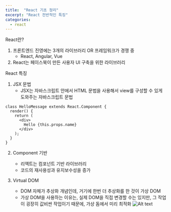 ```yaml
---
title:  "React 기초 정리"
excerpt: "React 전반적인 특징"
categories:
  - react
---
```

React란?
1. 프론트엔드 진영에는 3개의 라이브러리 OR 프레임워크가 경쟁 중
   - React, Angular, Vue 
2. React는 페이스북이 만든 사용자 UI 구축을 위한 라이브러리

React 특징
1. JSX 문법 
   - JSX는 자바스크립트 안에서 HTML 문법을 사용해서 view를 구성할 수 있게 도와주는 자바스크립트 문법
```
class HelloMessage extends React.Component {
  render() {
    return (
      <div>
        Hello {this.props.name}
      </div>
    );
  }
}
```

2. Component 기반
   - 리액트는 컴포넌트 기반 라이브러리
   - 코드의 재사용성과 유지보수성을 증가


3. Virtual DOM
   - DOM 자체가 추상화 개념인데, 거기에 한번 더 추상화를 한 것이 가상 DOM
   - 가상 DOM을 사용하는 이유는, 실제 DOM을 직접 변경할 수는 있지만, 그 작업이 굉장히 값비싼 작업이기 때문에, 가상 돔에서 미리 최적화
   ![Alt text](https://miro.medium.com/max/1400/1*Vvi4_infsE8Q0uAStZmiWw.png)